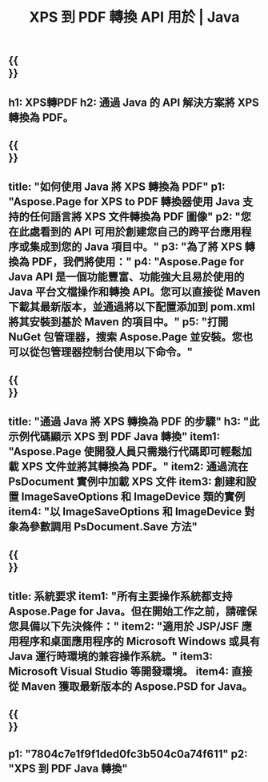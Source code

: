 ﻿---
translation: true
template: /_templates/_conversion-child-java.md
title: XPS 到 PDF 轉換 API 用於 | Java
url: /java/conversion/xps-to-pdf/
description: XPS 格式到 PDF 文件的示例 Java 轉換代碼。使用此示例代碼在任何基於 Web 或桌面 Java 的應用程序中將 XPS 轉換為 PDF。
informat: XPS
outformat: PDF
otherformats: EPS PS
---

{{<section banner>}}
---
h1: XPS轉PDF
h2: 通過 Java 的 API 解決方案將 XPS 轉換為 PDF。
---

{{<section overview>}}
---
title: "如何使用 Java 將 XPS 轉換為 PDF"
p1: "Aspose.Page for XPS to PDF 轉換器使用 Java 支持的任何語言將 XPS 文件轉換為 PDF 圖像"
p2: "您在此處看到的 API 可用於創建您自己的跨平台應用程序或集成到您的 Java 項目中。"
p3: "為了將 XPS 轉換為 PDF，我們將使用："
p4: "Aspose.Page for Java API 是一個功能豐富、功能強大且易於使用的 Java 平台文檔操作和轉換 API。您可以直接從 Maven 下載其最新版本，並通過將以下配置添加到 pom.xml 將其安裝到基於 Maven 的項目中。"
p5: "打開 NuGet 包管理器，搜索 Aspose.Page 並安裝。您也可以從包管理器控制台使用以下命令。"
---

{{<section feature1>}}
---
title: "通過 Java 將 XPS 轉換為 PDF 的步驟"
h3: "此示例代碼顯示 XPS 到 PDF Java 轉換"
item1: "Aspose.Page 使開發人員只需幾行代碼即可輕鬆加載 XPS 文件並將其轉換為 PDF。"
item2: 通過流在 PsDocument 實例中加載 XPS 文件
item3: 創建和設置 ImageSaveOptions 和 ImageDevice 類的實例
item4: "以 ImageSaveOptions 和 ImageDevice 對象為參數調用 PsDocument.Save 方法"
---

{{<section feature2>}}
---
title: 系統要求
item1: "所有主要操作系統都支持 Aspose.Page for Java。但在開始工作之前，請確保您具備以下先決條件："
item2: "適用於 JSP/JSF 應用程序和桌面應用程序的 Microsoft Windows 或具有 Java 運行時環境的兼容操作系統。"
item3: Microsoft Visual Studio 等開發環境。
item4: 直接從 Maven 獲取最新版本的 Aspose.PSD for Java。
---

{{<section gist>}}
---
p1: "7804c7e1f9f1ded0fc3b504c0a74f611"
p2: "XPS 到 PDF Java 轉換"
---
